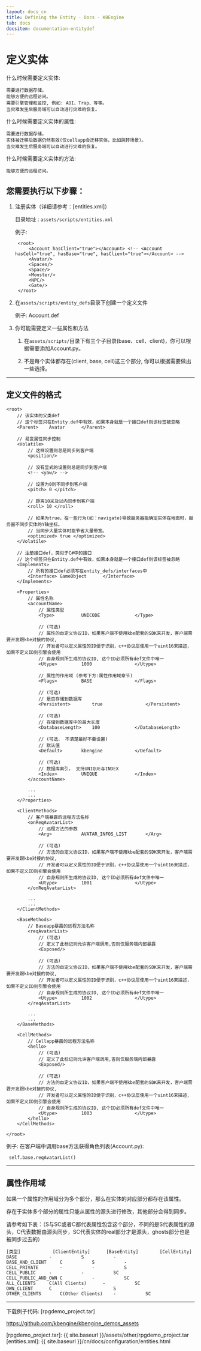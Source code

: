 ```yaml
---
layout: docs_cn
title: Defining the Entity · Docs · KBEngine
tab: docs
docsitem: documentation-entitydef
---
```


定义实体
====================

什么时候需要定义实体:

	需要进行数据存储。
	能够方便的远程访问。
	需要引擎管理和监控, 例如: AOI、Trap、等等。
	当灾难发生后服务端可以自动进行灾难的恢复。


什么时候需要定义实体的属性:

	需要进行数据存储。
	实体被迁移后数据仍然有效(仅cellapp会迁移实体，比如跳转场景)。
	当灾难发生后服务端可以自动进行灾难的恢复。


什么时候需要定义实体的方法:

	能够方便的远程访问。


您需要执行以下步骤：
-----------------------------------------

1. 注册实体（详细请参考：[entities.xml]）

	目录地址 : `assets/scripts/entities.xml`

	例子:

		<root>
			<Account hasClient="true"></Account> <!-- <Account hasCell="true", hasBase="true", hasClient="true"></Account> -->
			<Avatar/>
			<Spaces/>
			<Space/>
			<Monster/>
			<NPC/>
			<Gate/>
		</root>


2. 在`assets/scripts/entity_defs`目录下创建一个定义文件

	例子: Account.def


3. 你可能需要定义一些属性和方法

	1. 在`assets/scripts/`目录下有三个子目录(base、cell、client)，你可以根据需要添加Account.py。

	2. 不是每个实体都存在(client, base, cell)这三个部分, 你可以根据需要做出一些选择。


-----------------------------------------


定义文件的格式
-----------------------------------------

	<root>
		// 该实体的父类def
		// 这个标签只在Entity.def中有效，如果本身就是一个接口def则该标签被忽略
		<Parent>	Avatar		</Parent>

		// 易变属性同步控制
		<Volatile>
			// 这样设置则总是同步到客户端
			<position/>
			
			// 没有显式的设置则总是同步到客户端
			<!-- <yaw/> -->

			// 设置为0则不同步到客户端
			<pitch> 0 </pitch>
			
			// 距离10米及以内同步到客户端
			<roll> 10 </roll>

			// 如果为true，在一些行为(如：navigate)导致服务器能确定实体在地面时，服务器不同步实体的Y轴坐标。
			// 当同步大量实体时能节省大量带宽。
			<optimized> true </optimized>
		</Volatile>

		// 注册接口def，类似于C#中的接口
		// 这个标签只在Entity.def中有效，如果本身就是一个接口def则该标签被忽略
		<Implements>
			// 所有的接口def必须写在entity_defs/interfaces中
			<Interface>	GameObject		</Interface>
		</Implements>

		<Properties>
			// 属性名称
			<accountName>
				// 属性类型
				<Type>			UNICODE				</Type>
				
				// (可选)
				// 属性的自定义协议ID，如果客户端不使用kbe配套的SDK来开发，客户端需要开发跟kbe对接的协议,
				// 开发者可以定义属性的ID便于识别，c++协议层使用一个uint16来描述，如果不定义ID则引擎会使用
				// 自身规则所生成的协议ID, 这个ID必须所有def文件中唯一
				<Utype>			1000				</Utype>

				// 属性的作用域 (参考下方:属性作用域章节)
				<Flags>			BASE				</Flags>
				
				// (可选)
				// 是否存储到数据库 
				<Persistent>		true				</Persistent>
				
				// (可选)
				// 存储到数据库中的最大长度 
				<DatabaseLength> 	100				</DatabaseLength>
				
				// (可选， 不清楚最好不要设置)
				// 默认值 
				<Default>		kbengine			</Default>
				
				// (可选)
				// 数据库索引， 支持UNIQUE与INDEX
				<Index>			UNIQUE				</Index>
			</accountName>
			
			...
			...
		</Properties>

		<ClientMethods>
			// 客户端暴露的远程方法名称
			<onReqAvatarList>
				// 远程方法的参数
				<Arg>			AVATAR_INFOS_LIST		</Arg>

				// (可选)
				// 方法的自定义协议ID，如果客户端不使用kbe配套的SDK来开发，客户端需要开发跟kbe对接的协议,
				// 开发者可以定义属性的ID便于识别，c++协议层使用一个uint16来描述，如果不定义ID则引擎会使用
				// 自身规则所生成的协议ID, 这个ID必须所有def文件中唯一
				<Utype>			1001				</Utype>
			</onReqAvatarList>

			...
			...
		</ClientMethods>

		<BaseMethods>
			// Baseapp暴露的远程方法名称
			<reqAvatarList>
				// (可选)
				// 定义了此标记则允许客户端调用,否则仅服务端内部暴露
				<Exposed/> 

				// (可选)
				// 方法的自定义协议ID，如果客户端不使用kbe配套的SDK来开发，客户端需要开发跟kbe对接的协议,
				// 开发者可以定义属性的ID便于识别，c++协议层使用一个uint16来描述，如果不定义ID则引擎会使用
				// 自身规则所生成的协议ID, 这个ID必须所有def文件中唯一
				<Utype>			1002				</Utype>
			</reqAvatarList>
			
			...
			...
		</BaseMethods>

		<CellMethods>
			// Cellapp暴露的远程方法名称
			<hello>
				// (可选)
				// 定义了此标记则允许客户端调用,否则仅服务端内部暴露
				<Exposed/> 

				// (可选)
				// 方法的自定义协议ID，如果客户端不使用kbe配套的SDK来开发，客户端需要开发跟kbe对接的协议,
				// 开发者可以定义属性的ID便于识别，c++协议层使用一个uint16来描述，如果不定义ID则引擎会使用
				// 自身规则所生成的协议ID, 这个ID必须所有def文件中唯一
				<Utype>			1003				</Utype>
			</hello>
		</CellMethods>

	</root>

例子: 在客户端中调用base方法获得角色列表(Account.py):

	 self.base.reqAvatarList()


-----------------------------------------


属性作用域
-----------------------------------------

如果一个属性的作用域分为多个部分，那么在实体的对应部分都存在该属性。

存在于实体多个部分的属性只能从属性的源头进行修改，其他部分会得到同步。

请参考如下表：（S与SC或者C都代表属性包含这个部分，不同的是S代表属性的源头，C代表数据由源头同步，SC代表实体的real部分才是源头，ghosts部分也是被同步过去的）

	[类型]			[ClientEntity]		[BaseEntity]		[CellEntity]
	BASE			-			S			-
	BASE_AND_CLIENT		C			S			-
	CELL_PRIVATE		-			-			S
	CELL_PUBLIC		-			-			SC
	CELL_PUBLIC_AND_OWN	C			-			SC
	ALL_CLIENTS		C(All Clients)		-			SC
	OWN_CLIENT		C			-			S
	OTHER_CLIENTS		C(Other Clients)	-			SC



-----------------------------------------------

下载例子代码: 
[rpgdemo_project.tar]

https://github.com/kbengine/kbengine_demos_assets



[rpgdemo_project.tar]: {{ site.baseurl }}/assets/other/rpgdemo_project.tar
[entities.xml]: {{ site.baseurl }}/cn/docs/configuration/entities.html
